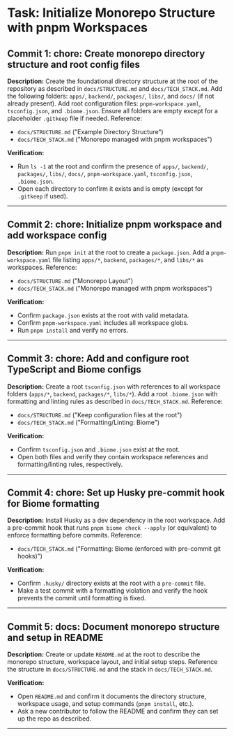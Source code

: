 # Task: Initialize Monorepo Structure with pnpm Workspaces

## Commit 1: chore: Create monorepo directory structure and root config files
**Description:**
Create the foundational directory structure at the root of the repository as described in `docs/STRUCTURE.md` and `docs/TECH_STACK.md`. Add the following folders: `apps/`, `backend/`, `packages/`, `libs/`, and `docs/` (if not already present). Add root configuration files: `pnpm-workspace.yaml`, `tsconfig.json`, and `.biome.json`. Ensure all folders are empty except for a placeholder `.gitkeep` file if needed. Reference:
- `docs/STRUCTURE.md` ("Example Directory Structure")
- `docs/TECH_STACK.md` ("Monorepo managed with pnpm workspaces")

**Verification:**
- Run `ls -1` at the root and confirm the presence of `apps/`, `backend/`, `packages/`, `libs/`, `docs/`, `pnpm-workspace.yaml`, `tsconfig.json`, `.biome.json`.
- Open each directory to confirm it exists and is empty (except for `.gitkeep` if used).

---

## Commit 2: chore: Initialize pnpm workspace and add workspace config
**Description:**
Run `pnpm init` at the root to create a `package.json`. Add a `pnpm-workspace.yaml` file listing `apps/*`, `backend`, `packages/*`, and `libs/*` as workspaces. Reference:
- `docs/STRUCTURE.md` ("Monorepo Layout")
- `docs/TECH_STACK.md` ("Monorepo managed with pnpm workspaces")

**Verification:**
- Confirm `package.json` exists at the root with valid metadata.
- Confirm `pnpm-workspace.yaml` includes all workspace globs.
- Run `pnpm install` and verify no errors.

---

## Commit 3: chore: Add and configure root TypeScript and Biome configs
**Description:**
Create a root `tsconfig.json` with references to all workspace folders (`apps/*`, `backend`, `packages/*`, `libs/*`). Add a root `.biome.json` with formatting and linting rules as described in `docs/TECH_STACK.md`. Reference:
- `docs/STRUCTURE.md` ("Keep configuration files at the root")
- `docs/TECH_STACK.md` ("Formatting/Linting: Biome")

**Verification:**
- Confirm `tsconfig.json` and `.biome.json` exist at the root.
- Open both files and verify they contain workspace references and formatting/linting rules, respectively.

---

## Commit 4: chore: Set up Husky pre-commit hook for Biome formatting
**Description:**
Install Husky as a dev dependency in the root workspace. Add a pre-commit hook that runs `pnpm biome check --apply` (or equivalent) to enforce formatting before commits. Reference:
- `docs/TECH_STACK.md` ("Formatting: Biome (enforced with pre-commit git hooks)")

**Verification:**
- Confirm `.husky/` directory exists at the root with a `pre-commit` file.
- Make a test commit with a formatting violation and verify the hook prevents the commit until formatting is fixed.

---

## Commit 5: docs: Document monorepo structure and setup in README
**Description:**
Create or update `README.md` at the root to describe the monorepo structure, workspace layout, and initial setup steps. Reference the structure in `docs/STRUCTURE.md` and the stack in `docs/TECH_STACK.md`.

**Verification:**
- Open `README.md` and confirm it documents the directory structure, workspace usage, and setup commands (`pnpm install`, etc.).
- Ask a new contributor to follow the README and confirm they can set up the repo as described.

--- 